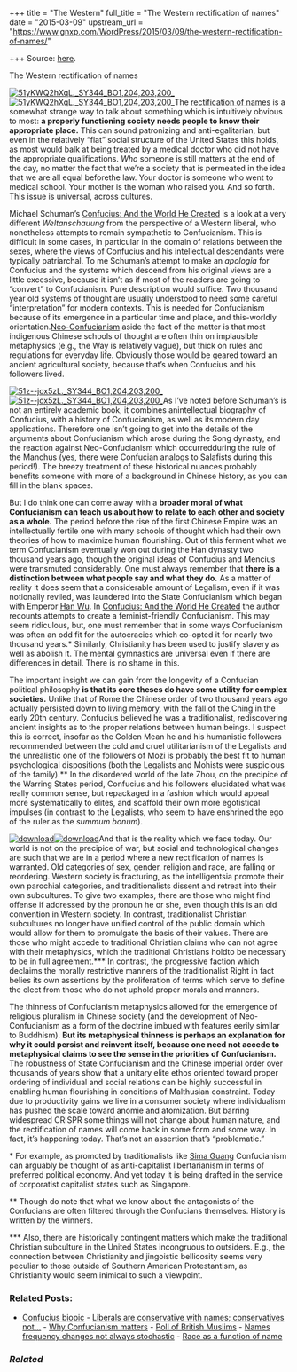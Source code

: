 +++
title = "The Western"
full_title = "The Western rectification of names"
date = "2015-03-09"
upstream_url = "https://www.gnxp.com/WordPress/2015/03/09/the-western-rectification-of-names/"

+++
Source: [here](https://www.gnxp.com/WordPress/2015/03/09/the-western-rectification-of-names/).

The Western rectification of names

[![51yKWQ2hXqL.\_SY344_BO1,204,203,200\_](https://i0.wp.com/www.unz.com/wp-content/uploads/2015/03/51yKWQ2hXqL._SY344_BO1204203200_-197x300.jpg?resize=158%2C241)![51yKWQ2hXqL.\_SY344_BO1,204,203,200\_](https://i0.wp.com/www.unz.com/wp-content/uploads/2015/03/51yKWQ2hXqL._SY344_BO1204203200_-197x300.jpg?resize=158%2C241)](https://www.amazon.com/exec/obidos/ASIN/B00PWX7R8S/geneexpressio-20)The [rectification of names](https://en.wikipedia.org/wiki/Rectification_of_names) is a somewhat strange way to talk about something which is intuitively obvious to most: **a properly functioning society needs people to know their appropriate place.** This can sound patronizing and anti-egalitarian, but even in the relatively “flat” social structure of the United States this holds, as most would balk at being treated by a medical doctor who did not have the appropriate qualifications. *Who* someone is still matters at the end of the day, no matter the fact that we’re a society that is permeated in the idea that we are all equal beforethe law. Your doctor is someone who went to medical school. Your mother is the woman who raised you. And so forth. This issue is universal, across cultures.

Michael Schuman’s [Confucius: And the World He Created](https://www.amazon.com/exec/obidos/ASIN/B00PWX7R8S/geneexpressio-20) is a look at a very different *Weltanschauung* from the perspective of a Western liberal, who nonetheless attempts to remain sympathetic to Confucianism. This is difficult in some cases, in particular in the domain of relations between the sexes, where the views of Confucius and his intellectual descendants were typically patriarchal. To me Schuman’s attempt to make an *apologia* for Confucius and the systems which descend from his original views are a little excessive, because it isn’t as if most of the readers are going to “convert” to Confucianism. Pure description would suffice. Two thousand year old systems of thought are usually understood to need some careful “interpretation” for modern contexts. This is needed for Confucianism because of its emergence in a particular time and place, and this-worldly orientation.[Neo-Confucianism](https://en.wikipedia.org/wiki/Neo-Confucianism) aside the fact of the matter is that most indigenous Chinese schools of thought are often thin on implausible metaphysics (e.g., the Way is relatively vague), but thick on rules and regulations for everyday life. Obviously those would be geared toward an ancient agricultural society, because that’s when Confucius and his followers lived.

[![51z--jox5zL.\_SY344_BO1,204,203,200\_](https://i0.wp.com/www.unz.com/wp-content/uploads/2015/03/51z-jox5zL._SY344_BO1204203200_-197x300.jpg?resize=152%2C231)![51z--jox5zL.\_SY344_BO1,204,203,200\_](https://i0.wp.com/www.unz.com/wp-content/uploads/2015/03/51z-jox5zL._SY344_BO1204203200_-197x300.jpg?resize=152%2C231)](https://www.amazon.com/exec/obidos/ASIN/0674062027/geneexpressio-20)As I’ve noted before Schuman’s is not an entirely academic book, it combines anintellectual biography of Confucius, with a history of Confucianism, as well as its modern day applications. Therefore one isn’t going to get into the details of the arguments about Confucianism which arose during the Song dynasty, and the reaction against Neo-Confucianism which occurredduring the rule of the Manchus (yes, there were Confucian analogs to Salafists during this period!). The breezy treatment of these historical nuances probably benefits someone with more of a background in Chinese history, as you can fill in the blank spaces.

But I do think one can come away with a **broader moral of what Confucianism can teach us about how to relate to each other and society as a whole.** The period before the rise of the first Chinese Empire was an intellectually fertile one with many schools of thought which had their own theories of how to maximize human flourishing. Out of this ferment what we term Confucianism eventually won out during the Han dynasty two thousand years ago, though the original ideas of Confucius and Mencius were transmuted considerably. One must always remember that **there is a distinction between what people say and what they do.** As a matter of reality it does seem that a considerable amount of Legalism, even if it was notionally reviled, was laundered into the State Confucianism which began with Emperor [Han Wu](https://en.wikipedia.org/wiki/Emperor_Wu_of_Han). In [Confucius: And the World He Created](https://www.amazon.com/exec/obidos/ASIN/B00PWX7R8S/geneexpressio-20) the author recounts attempts to create a feminist-friendly Confucianism. This may seem ridiculous, but, one must remember that in some ways Confucianism was often an odd fit for the autocracies which co-opted it for nearly two thousand years.\* Similarly, Christianity has been used to justify slavery as well as abolish it. The mental gymnastics are universal even if there are differences in detail. There is no shame in this.

The important insight we can gain from the longevity of a Confucian political philosophy **is that its core theses do have some utility for complex societies.** Unlike that of Rome the Chinese order of two thousand years ago actually persisted down to living memory, with the fall of the Ching in the early 20th century. Confucius believed he was a traditionalist, rediscovering ancient insights as to the proper relations between human beings. I suspect this is correct, insofar as the Golden Mean he and his humanistic followers recommended between the cold and cruel utilitarianism of the Legalists and the unrealistic one of the followers of Mozi is probably the best fit to human psychological dispositions (both the Legalists and Mohists were suspicious of the family).\*\* In the disordered world of the late Zhou, on the precipice of the Warring States period, Confucius and his followers elucidated what was really common sense, but repackaged in a fashion which would appeal more systematically to elites, and scaffold their own more egotistical impulses (in contrast to the Legalists, who seem to have enshrined the ego of the ruler as the *summum bonum*).

[![download](https://i0.wp.com/www.unz.com/wp-content/uploads/2015/03/download1.jpg?resize=182%2C277)![download](https://i0.wp.com/www.unz.com/wp-content/uploads/2015/03/download1.jpg?resize=182%2C277)](https://www.amazon.com/exec/obidos/ASIN/B00KUCTP2M/geneexpressio-20)And that is the reality which we face today. Our world is not on the precipice of war, but social and technological changes are such that we are in a period where a new rectification of names is warranted. Old categories of sex, gender, religion and race, are falling or reordering. Western society is fracturing, as the intelligentsia promote their own parochial categories, and traditionalists dissent and retreat into their own subcultures. To give two examples, there are those who might find offense if addressed by the pronoun he or she, even though this is an old convention in Western society. In contrast, traditionalist Christian subcultures no longer have unified control of the public domain which would allow for them to promulgate the basis of their values. There are those who might accede to traditional Christian claims who can not agree with their metaphysics, which the traditional Christians holdto be necessary to be in full agreement.\*\*\* In contrast, the progressive faction which declaims the morally restrictive manners of the traditionalist Right in fact belies its own assertions by the proliferation of terms which serve to define the elect from those who do not uphold proper morals and manners.

The thinness of Confucianism metaphysics allowed for the emergence of religious pluralism in Chinese society (and the development of Neo-Confucianism as a form of the doctrine imbued with features eerily similar to Buddhism). **But its metaphysical thinness is perhaps an explanation for why it could persist and reinvent itself, because one need not accede to metaphysical claims to see the sense in the priorities of Confucianism.** The robustness of State Confucianism and the Chinese imperial order over thousands of years show that a unitary elite ethos oriented toward proper ordering of individual and social relations can be highly successful in enabling human flourishing in conditions of Malthusian constraint. Today due to productivity gains we live in a consumer society where individualism has pushed the scale toward anomie and atomization. But barring widespread CRISPR some things will not change about human nature, and the rectification of names will come back in some form and some way. In fact, it’s happening today. That’s not an assertion that’s “problematic.”

\* For example, as promoted by traditionalists like [Sima Guang](https://en.wikipedia.org/wiki/Sima_Guang) Confucianism can arguably be thought of as anti-capitalist libertarianism in terms of preferred political economy. And yet today it is being drafted in the service of corporatist capitalist states such as Singapore.

\*\* Though do note that what we know about the antagonists of the Confucians are often filtered through the Confucians themselves. History is written by the winners.

\*\*\* Also, there are historically contingent matters which make the traditional Christian subculture in the United States incongruous to outsiders. E.g., the connection between Christianity and jingoistic bellicosity seems very peculiar to those outside of Southern American Protestantism, as Christianity would seem inimical to such a viewpoint.

### Related Posts:

- [Confucius
  biopic](https://www.gnxp.com/WordPress/2010/01/26/confucius-biopic/) - [Liberals are conservative with names; conservatives
  not…](https://www.gnxp.com/WordPress/2008/09/26/liberals-are-conservative-with-names-conservatives-not-really/) - [Why Confucianism
  matters](https://www.gnxp.com/WordPress/2018/01/10/why-confucianism-matters/) - [Poll of British
  Muslims](https://www.gnxp.com/WordPress/2006/03/03/poll-of-british-muslims/) - [Names frequency changes not always
  stochastic](https://www.gnxp.com/WordPress/2009/10/30/names-frequency-changes-not-always-stochastic/) - [Race as a function of
  name](https://www.gnxp.com/WordPress/2008/10/28/race-as-a-function-of-name/)

### *Related*

[](https://www.addtoany.com/add_to/facebook?linkurl=https%3A%2F%2Fwww.gnxp.com%2FWordPress%2F2015%2F03%2F09%2Fthe-western-rectification-of-names%2F&linkname=The%20Western%20rectification%20of%20names "Facebook")[](https://www.addtoany.com/add_to/twitter?linkurl=https%3A%2F%2Fwww.gnxp.com%2FWordPress%2F2015%2F03%2F09%2Fthe-western-rectification-of-names%2F&linkname=The%20Western%20rectification%20of%20names "Twitter")[](https://www.addtoany.com/add_to/email?linkurl=https%3A%2F%2Fwww.gnxp.com%2FWordPress%2F2015%2F03%2F09%2Fthe-western-rectification-of-names%2F&linkname=The%20Western%20rectification%20of%20names "Email")[](https://www.addtoany.com/share)
